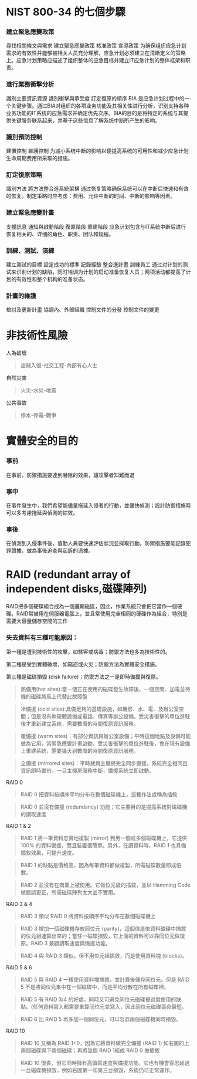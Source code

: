 # NIST 800-34 的七個步驟

###  建立緊急應變政策
尋找相關條文與需求 建立緊急應變政策 核准政策 宣導政策
为确保组织应急计划需求的有效性并能够被相关人员充分理解，应急计划必须建立在清晰定义的策略上。应急计划策略应描述了组织整体的应急目标并建立IT应急计划的整体框架和职责。
###  進行業務衝擊分析
識別主要資訊資源 識別衝擊與承受度 訂定復原的順序
BIA 是应急计划过程中的一个关键步骤。通过BIA对组织的各项业务功能及其相关性进行分析，识别支持各种业务功能的IT系统的应急需求并确定优先次序。BIA的目的是将特定的系统与其提供关键服务联系起来，并基于这些信息了解系统中断所产生的影响。
###  識別預防控制
建置控制 維護控制
为减小系统中断的影响以便提高系统的可用性和减少应急计划生命周期费用所采取的措施。
###  訂定復原策略 
識別方法 將方法整合進系統架構
通过恢复策略确保系统可以在中断后快速和有效的恢复。制定策略时应考虑：费用、允许中断的时间、中断的影响等因素。
###  建立緊急應變計畫
支援訊息 通知與啟動階段 復原階段 重建階段
应急计划包含与IT系统中断后进行恢复相关的、详细的角色、职责、团队和规程。
###  訓練、測試、演練
建立測試的目標 設定成功的標準 記錄經驗 整合進計畫 訓練員工
通过对计划的测试来识别计划的缺陷，同时培训为计划的启动准备恢复人员；两项活动都提高了计划的有效性和整个机构的准备状态。
###  計畫的維護
檢討及更新計畫 協調內、外部組織 控制文件的分發 控制文件的變更



# 非技術性風險
人為破壞
>盜賊入侵-社交工程-內部有心人士


自然災害
>火災-水災-地震


公共事故
>停水-停電-戰爭

# 實體安全的目的
### 事前
在事前，防禦措施要達到嚇阻的效果，讓攻擊者知難而退
### 事中
在事件發生中，我們希望能儘量拖延入侵者的行動，並儘快偵測；設計防禦措施時可以多考慮拖延與偵測的綜效。
### 事後
在偵測到入侵事件後，值勤人員要快速評估狀況並採取行動。防禦措施要能記錄犯罪證據，做為事後追查與起訴的憑據。


# RAID (redundant array of independent disks,磁碟陣列) 
 RAID把多個硬碟組合成為一個邏輯磁區，因此，作業系統只會把它當作一個硬碟。RAID常被用在伺服器電腦上，並且常使用完全相同的硬碟作為組合，特別是需要大容量儲存空間的工作

### 失去資料有三種可能原因：

第一種是遭到技術性的攻擊，如駭客或病毒；防禦方法也多為技術性的。

第二種是受到實體破壞，如竊盜或火災；防禦方法為實體安全措施。

第三種是磁碟損毀 (disk failure)；防禦方法之一是即時備援與復原。

>熱備用(hot sites):當一個正在使用的磁碟發生故障後，一個空閒、加電並待機的磁碟將馬上代替此故障盤

>冷備援 (cold sites):具備足夠的基礎設施，如機房、水、電、及辦公室空間；但是沒有軟硬體設備或電話、傳真等辦公設備。受災害衝擊的單位進駐後才重新建立系統，需要數周的時間復原資訊服務。

>暖備援 (warm sites)：有部分資訊與辦公室設備；平時這個地點及設備可能做為它用，當緊急應變計畫啟動，受災害衝擊的單位進駐後，會在現有設備上重建系統，需要幾天到數周的時間復原資訊服務。

>全備援 (mirrored sites)：平時就與主機房完全同步備援，系統完全相同且資訊即時備份。一旦主機房服務中斷，備援系統立即啟動。

RAID 0
>RAID 0 把資料按順序平均分布在數個磁碟機上，這種作法或稱為插敘

>RAID 0 並沒有備援 (redundancy) 功能；它主要目的是提高系統對磁碟機的讀取速度

RAID 1 & 2
>RAID 1 將一筆資料忠實地複製 (mirror) 到另一個或多個磁碟機上，它提供 100% 的資料備援，而且裝置很簡單。另外，在讀資料時，RAID 1 也具備插敘效果，可提升速度。

>RAID 1 的缺點是價格高，因為每筆資料都做複製，所需磁碟數量即成倍數。

>RAID 2 並沒有在商業上被使用。它做位元級的插敘，並以 Hamming Code 做錯誤更正，所需磁碟陣列太大並不實用。


RAID 3 & 4
>RAID 3 類似 RAID 0 將資料按順序平均分布在數個磁碟機上

>RAID 3 增加一個磁碟機存放同位元 (parity)，這個值是依資料磁碟中插敘的位元組運算出來的；當任一磁碟損毀，它上面的資料可以靠同位元做復原。RAID 3 兼顧讀取速度與備援功能。


>RAID 4 與 RAID 3 類似，但不用位元組插敘，而是使用資料塊 (blocks)。


RAID 5 & 6
>RAID 5 與 RAID 4 一樣使用資料塊插敘，並計算後儲存同位元。但是 RAID 5 不是將同位元集中在一個磁碟中，而是平均分散在所有磁碟裡。


>RAID 5 有 RAID 3/4 的好處，同時又可避免同位元磁碟被過度使用的缺點。(任何資料寫入都需要重算同位元並寫入，因此同位元磁碟壽命最短。


>RAID 6 比 RAID 5 再多加一個同位元，可以容忍兩個磁碟機同時損毀。

RAID 10
>RAID 10 又稱為 RAID 1+0，因為它將資料做完全備援 (RAID 1) 如右圖的上兩個磁碟與下兩個磁碟；再將幾個 RAID 1組成 RAID 0 做插敘


>RAID 10 很貴，但它同時擁有高讀寫速度與備援功能。它也有機會容忍超過一台磁碟機損毀，例如右圖第一和第三台損毀，系統仍可正常運作。










